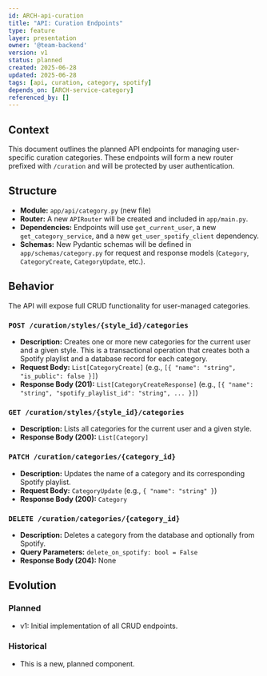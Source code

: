 ```yaml
---
id: ARCH-api-curation
title: "API: Curation Endpoints"
type: feature
layer: presentation
owner: '@team-backend'
version: v1
status: planned
created: 2025-06-28
updated: 2025-06-28
tags: [api, curation, category, spotify]
depends_on: [ARCH-service-category]
referenced_by: []
---
```

## Context
This document outlines the planned API endpoints for managing user-specific curation categories. These endpoints will form a new router prefixed with `/curation` and will be protected by user authentication.

## Structure
- **Module:** `app/api/category.py` (new file)
- **Router:** A new `APIRouter` will be created and included in `app/main.py`.
- **Dependencies:** Endpoints will use `get_current_user`, a new `get_category_service`, and a new `get_user_spotify_client` dependency.
- **Schemas:** New Pydantic schemas will be defined in `app/schemas/category.py` for request and response models (`Category`, `CategoryCreate`, `CategoryUpdate`, etc.).

## Behavior
The API will expose full CRUD functionality for user-managed categories.

### `POST /curation/styles/{style_id}/categories`
- **Description:** Creates one or more new categories for the current user and a given style. This is a transactional operation that creates both a Spotify playlist and a database record for each category.
- **Request Body:** `List[CategoryCreate]` (e.g., `[{ "name": "string", "is_public": false }]`)
- **Response Body (201):** `List[CategoryCreateResponse]` (e.g., `[{ "name": "string", "spotify_playlist_id": "string", ... }]`)

### `GET /curation/styles/{style_id}/categories`
- **Description:** Lists all categories for the current user and a given style.
- **Response Body (200):** `List[Category]`

### `PATCH /curation/categories/{category_id}`
- **Description:** Updates the name of a category and its corresponding Spotify playlist.
- **Request Body:** `CategoryUpdate` (e.g., `{ "name": "string" }`)
- **Response Body (200):** `Category`

### `DELETE /curation/categories/{category_id}`
- **Description:** Deletes a category from the database and optionally from Spotify.
- **Query Parameters:** `delete_on_spotify: bool = False`
- **Response Body (204):** None

## Evolution
### Planned
- v1: Initial implementation of all CRUD endpoints.

### Historical
- This is a new, planned component.
